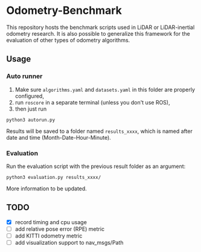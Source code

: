 # Odometry-Benchmark
This repository hosts the benchmark scripts used in LiDAR or LiDAR-inertial odometry research.
It is also possible to generalize this framework for the evaluation of other types of odometry algorithms.

## Usage
### Auto runner
1) Make sure `algorithms.yaml` and `datasets.yaml` in this folder are properly configured,
2) run `roscore` in a separate terminal (unless you don't use ROS),
3) then just run
```
python3 autorun.py
```
Results will be saved to a folder named `results_xxxx`, which is named after date and time (Month-Date-Hour-Minute).

### Evaluation
Run the evaluation script with the previous result folder as an argument:
```
python3 evaluation.py results_xxxx/
```

More information to be updated.

## TODO
- [x] record timing and cpu usage
- [ ] add relative pose error (RPE) metric
- [ ] add KITTI odometry metric
- [ ] add visualization support to nav_msgs/Path
